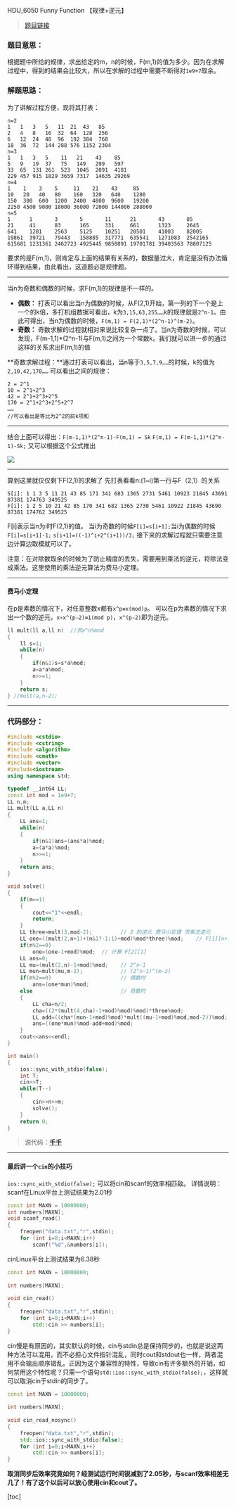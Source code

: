 HDU_6050 Funny Function 【规律+逆元】
<!--more-->

> [题目链接](http://acm.hdu.edu.cn/showproblem.php?pid=6050)

### 题目意思： ###
根据题中所给的规律，求出给定的m，n的时候，F(m,1)的值为多少。因为在求解过程中，得到的结果会比较大，所以在求解的过程中需要不断得对`1e9+7`取余。
### 解题思路： ###
为了讲解过程方便，现将其打表：
```
n=2							
1	1	3	5	11	21	43	 85
2	4	8	16	32	64	128	 256
6	12	24	48	96	192	384	 768
18	36	72	144	288	576	1152 2304
n=3							
1	1	3	5	 11	  21	43	  85
5	9	19	37	 75	  149	299	  597
33	65	131	261	 523  1045	2091  4181
229	457	915	1829 3659 7317	14635 29269
n=4							
1	 1	  3	   5	 11	   21	 43	    85
10	 20	  40   80	 160   320	 640	1280
150	 300  600  1200	 2400  4800	 9600	19200
2250 4500 9000 18000 36000 72000 144000	288000
n=5							
1	   1	   3	   5	   11	   21	    43	     85
21	   41	   83	   165	   331	   661	    1323	 2645
641	   1281	   2563	   5125	   10251   20501    41003	 82005
19861  39721   79443   158885  317771  635541   1271083	 2542165
615681 1231361 2462723 4925445 9850891 19701781 39403563 78807125
```


要求的是F(m,1)，则肯定与上面的结果有关系的，数据量过大，肯定是没有办法循环得到结果，由此看出，这道题必是规律题。

---
当n为奇数和偶数的时候，求F(m,1)的规律是不一样的。

- **偶数：** 打表可以看出当n为偶数的时候，从F(2,1)开始，第一列的下一个是上一个的k倍，多打机组数据可看出，k为`3,15,63,255……`k的规律就是`2^n-1`。由此可得出，当n为偶数的时候，`F(m,1) = F(2,1)*(2^n-1)^(m-2)`。
- **奇数：** 奇数求解的过程就相对来说比较复杂一点了。当n为奇数的时候，可以发现，F(m-1,1)*(2^n-1)与F(m,1)之间为一个常数k。我们就可以进一步的通过这样的关系求出F(m,1)的值

**奇数求解过程：**通过打表可以看出，当n等于`3,5,7,9……`的时候，k的值为`2,10,42,170……`
可以看出之间的规律：
```
2 = 2^1
10 = 2^1+2^3
42 = 2^1+2^3+2^5
170 = 2^1+2^3+2^5+2^7
……
//可以看出是等比为2^2的前k项和 
```

---

结合上面可以得出：`F(m-1,1)*(2^n-1)-F(m,1) = Sk`
`F(m,1) = F(m-1,1)*(2^n-1)-Sk;`
又可以根据这个公式推出

![](http://115.159.67.147/wp-content/uploads/2017/07/FF.png)

---

算到这里就仅仅剩下F(2,1)的求解了
先打表看看n:(1~i)第一行与F（2,1）的关系
```
S[i]: 1 1 3 5 11 21 43 85 171 341 683 1365 2731 5461 10923 21845 43691 87381 174763 349525
F[i]: 1 2 5 10 21 42 85 170 341 682 1365 2730 5461 10922 21845 43690 87381 174762 349525
```
F[i]表示当n为i时F(2,1)的值。
当i为奇数的时候`F[i]=s[i+1];`当i为偶数的时候`F[i]=s[i+1]-1;`
 `s[i+1]=((-1)^i+2^(i+1))/3;`
接下来的求解过程就只需要注意边计算边取模就可以了。

注意：在对除数取余的时候为了防止精度的丢失，需要用到乘法的逆元，将除法变成乘法。这里使用的乘法逆元算法为费马小定理。

---

#### **费马小定理** ####
在p是素数的情况下，对任意整数x都有`x^p≡x(mod)p`。
可以在p为素数的情况下求出一个数的逆元，`x∗x^(p−2)≡1(mod p)`，`x^(p−2)`即为逆元。
```cpp
ll mult(ll a,ll n)  //求a^n%mod
{
    ll s=1;
    while(n)
    {
        if(n&1)s=s*a%mod;
        a=a*a%mod;
        n>>=1;
    }
    return s;
} //mult(a,n-2);

```

---

### 代码部分： ###

```cpp
#include <cstdio>
#include <cstring>
#include <algorithm>
#include <cmath>
#include <vector>
#include<iostream>
using namespace std;

typedef __int64 LL;
const int mod = 1e9+7;
LL n,m;
LL mult(LL a,LL n)
{
    LL ans=1;
    while(n)
    {
        if(n&1)ans=(ans*a)%mod;
        a=(a*a)%mod;
        n>>=1;
    }
    return ans;
}

void solve()
{
    if(m==1)
    {
        cout<<"1"<<endl;
        return;
    }
    LL three=mult(3,mod-2);         // 3 的逆元 费马小定理 求乘法逆元
    LL one=((mult(2,n+1)+(n&1?-1:1)+mod)%mod*three)%mod;    // F[1][n+1]
    if(n%2==0)
        one=(one-1+mod)%mod;  // 计算 F[2][1]
    LL ans=0;
    LL mu=(mult(2,n)-1+mod)%mod;    // 2^n-1
    LL mun=mult(mu,m-2);            // (2^n-1)^(m-2)
    if(n%2==0)                      // 偶数时
        ans=(one*mun)%mod;
    else                            // 奇数时
    {
        LL cha=n/2;
        cha=((2*(mult(4,cha)-1+mod)%mod)%mod)*three%mod;
        LL add=((cha*(mun-1+mod)%mod)*mult((mu-1+mod)%mod,mod-2))%mod;
        ans=((one*mun)%mod-add+mod)%mod;
    }
    cout<<ans<<endl;
}

int main()
{
    ios::sync_with_stdio(false);
    int T;
    cin>>T;
    while(T--)
    {
        cin>>n>>m;
        solve();
    }
    return 0;
}
```

>源代码：[**千千**](https://www.dreamwings.cn/hdu6050/4839.html)

---
#### 最后讲一个`cin`的小技巧 ####
`ios::sync_with_stdio(false);`
可以将cin和scanf的效率相匹敌。
详情说明：
scanf在Linux平台上测试结果为2.01秒
```cpp
const int MAXN = 10000000;  
int numbers[MAXN];  
void scanf_read()  
{  
    freopen("data.txt","r",stdin);  
    for (int i=0;i<MAXN;i++)  
        scanf("%d",&numbers[i]);  
```
cinLinux平台上测试结果为6.38秒
```cpp
const int MAXN = 10000000;  
   
int numbers[MAXN];  
   
void cin_read()  
{  
    freopen("data.txt","r",stdin);  
    for (int i=0;i<MAXN;i++)  
        std::cin >> numbers[i];  
}  
```
cin慢是有原因的，其实默认的时候，cin与stdin总是保持同步的，也就是说这两种方法可以混用，而不必担心文件指针混乱，同时cout和stdout也一样，两者混用不会输出顺序错乱。正因为这个兼容性的特性，导致cin有许多额外的开销，如何禁用这个特性呢？只需一个语句`std::ios::sync_with_stdio(false);`，这样就可以取消cin于stdin的同步了。

```cpp
const int MAXN = 10000000;  
   
int numbers[MAXN];  
   
void cin_read_nosync()  
{  
    freopen("data.txt","r",stdin);  
    std::ios::sync_with_stdio(false);  
    for (int i=0;i<MAXN;i++)  
        std::cin >> numbers[i];  
}  
```
**取消同步后效率究竟如何？经测试运行时间锐减到了2.05秒，与scanf效率相差无几了！有了这个以后可以放心使用cin和cout了。**

[toc]